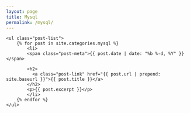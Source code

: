 ```yaml
---
layout: page
title: Mysql
permalink: /mysql/
---
```


<div class="home">

    <ul class="post-list">
        {% for post in site.categories.mysql %}
            <li>
            <span class="post-meta">{{ post.date | date: "%b %-d, %Y" }}</span>

            <h2>
              <a class="post-link" href="{{ post.url | prepend: site.baseurl }}">{{ post.title }}</a>
            </h2>
            <p>{{ post.excerpt }}</p>
            </li>
        {% endfor %}
    </ul>
</div>